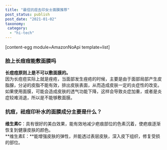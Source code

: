 ```yaml
---
title: "最佳抗痘去印女士面膜推荐"
post_status: publish
post_date: "2021-01-02"
taxonomy:
 category: 
  - "hi-tech"
---
```


[content-egg module=AmazonNoApi template=list]

### 脸上长痘痘能敷面膜吗

**长痘痘原则上是不可以敷面膜的。**  
因为长痘痘实际上就是痤疮，当面部发生痤疮的时候，主要是由于面部局部产生皮脂腺，分泌的皮脂不能有效，排出皮肤表面，从而造成皮肤一定的炎症性的改变。如果使用面膜，可能会造成皮肤的透气功能下降，这样会导致炎症加重，或者是炎症较难消退，所以是不能够敷面膜。

### 抗痘，祛痘印补水的面膜成分主要是什么？

**维生素C**：具有很好的美白效果，能有效地减少疤痕部位的色素沉着，使疤痕逐渐恢复到健康皮肤的颜色。  
**维生素E：**能增强皮肤的弹性，并能透过表层皮肤，深入皮下组织，修复受损的部位。
